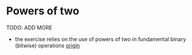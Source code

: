 # Powers of two

TODO: ADD MORE

- the exercise relies on the use of powers of two in fundamental binary (bitwise) operations [origin](./exercise-concepts/allergies.md)
